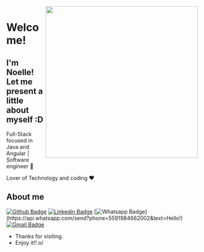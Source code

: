 <img align="right" width="400" height="400" src="![Image](https://github.com/user-attachments/assets/8e5d6383-e851-4cdb-a64b-994739c1fad0)">


# Welcome!
## I'm Noelle! Let me present a little about myself :D

Full-Stack focused in Java and Angular | Software engineer :robot:

Lover of Technology and coding :heart:



## About me 

[![Github Badge](https://img.shields.io/badge/-Github-000?style=flat-square&logo=Github&logoColor=white&link=https://github.com/noellepaes)](https://github.com/noellepaes)
[![Linkedin Badge](https://img.shields.io/badge/-LinkedIn-blue?style=flat-square&logo=Linkedin&logoColor=white&link=https://www.linkedin.com/in/noellepaes/)](https://www.linkedin.com/in/noellepaes/)
[![Whatsapp Badge](https://img.shields.io/badge/-Whatsapp-4CA143?style=flat-square&labelColor=4CA143&logo=whatsapp&logoColor=white&link=https://api.whatsapp.com/send?phone=5591984662002&text=Hello!)](https://api.whatsapp.com/send?phone=5591984662002&text=Hello!)
[![Gmail Badge](https://img.shields.io/badge/-Gmail-c14438?style=flat-square&logo=Gmail&logoColor=white&link=mailto:noellepaes12345@gmail.com)](mailto:nollepaes12345@gmail.com)


- Thanks for visiting. 
- Enjoy it!! o/
